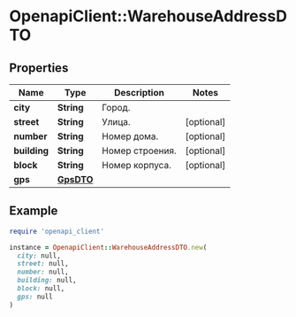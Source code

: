 # OpenapiClient::WarehouseAddressDTO

## Properties

| Name | Type | Description | Notes |
| ---- | ---- | ----------- | ----- |
| **city** | **String** | Город. |  |
| **street** | **String** | Улица. | [optional] |
| **number** | **String** | Номер дома. | [optional] |
| **building** | **String** | Номер строения. | [optional] |
| **block** | **String** | Номер корпуса. | [optional] |
| **gps** | [**GpsDTO**](GpsDTO.md) |  |  |

## Example

```ruby
require 'openapi_client'

instance = OpenapiClient::WarehouseAddressDTO.new(
  city: null,
  street: null,
  number: null,
  building: null,
  block: null,
  gps: null
)
```

